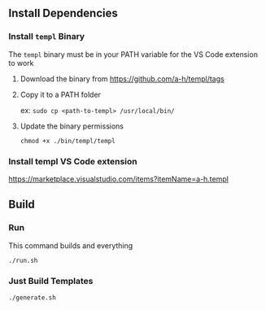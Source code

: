## Install Dependencies

### Install `templ` Binary

The `templ` binary must be in your PATH variable for the VS Code extension to work


1. Download the binary from https://github.com/a-h/templ/tags

2. Copy it to a PATH folder
    
    ex: `sudo cp <path-to-templ> /usr/local/bin/`

3. Update the binary permissions

    `chmod +x ./bin/templ/templ`


### Install templ VS Code extension

https://marketplace.visualstudio.com/items?itemName=a-h.templ

## Build

### Run

This command builds and everything

`./run.sh`

### Just Build Templates

`./generate.sh`